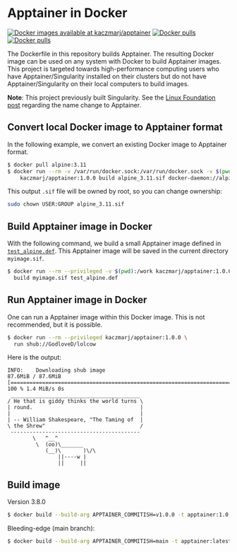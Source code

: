 # Apptainer in Docker

[![Docker images available at kaczmarj/apptainer](https://img.shields.io/badge/DockerHub-kaczmarj/apptainer-blue)](https://hub.docker.com/r/kaczmarj/apptainer)
[![Docker pulls](https://img.shields.io/docker/pulls/kaczmarj/apptainer)](https://hub.docker.com/r/kaczmarj/apptainer)
[![Docker pulls](https://img.shields.io/docker/pulls/kaczmarj/singularity)](https://hub.docker.com/r/kaczmarj/singularity)

The Dockerfile in this repository builds Apptainer. The resulting Docker image can be used on any system with Docker to build Apptainer images. This project is targeted towards high-performance computing users who have Apptainer/Singularity installed on their clusters but do not have Apptainer/Singularity on their local computers to build images.

**Note**: This project previously built Singularity.
See the [Linux Foundation post](https://www.linuxfoundation.org/press-release/new-linux-foundation-project-accelerates-collaboration-on-container-systems-between-enterprise-and-high-performance-computing-environments/) regarding the name change to Apptainer.

## Convert local Docker image to Apptainer format

In the following example, we convert an existing Docker image to Apptainer format.

```bash
$ docker pull alpine:3.11
$ docker run --rm -v /var/run/docker.sock:/var/run/docker.sock -v $(pwd):/work \
    kaczmarj/apptainer:1.0.0 build alpine_3.11.sif docker-daemon://alpine:3.11
```

This output `.sif` file will be owned by root, so you can change ownership:

```bash
sudo chown USER:GROUP alpine_3.11.sif
```

## Build Apptainer image in Docker

With the following command, we build a small Apptainer image defined in [`test_alpine.def`](test_alpine.def). This Apptainer image will be saved in the current directory `myimage.sif`.

```bash
$ docker run --rm --privileged -v $(pwd):/work kaczmarj/apptainer:1.0.0 \
  build myimage.sif test_alpine.def
```

## Run Apptainer image in Docker

One can run a Apptainer image within this Docker image. This is not recommended, but it is possible.

```bash
$ docker run --rm --privileged kaczmarj/apptainer:1.0.0 \
  run shub://GodloveD/lolcow
```

Here is the output:

```
INFO:    Downloading shub image
87.6MiB / 87.6MiB [======================================================================================================================================================] 100 % 1.4 MiB/s 0s
 _________________________________________
/ He that is giddy thinks the world turns \
| round.                                  |
|                                         |
| -- William Shakespeare, "The Taming of  |
\ the Shrew"                              /
 -----------------------------------------
        \   ^__^
         \  (oo)\_______
            (__)\       )\/\
                ||----w |
                ||     ||
```

## Build image

Version 3.8.0

```bash
$ docker build --build-arg APPTAINER_COMMITISH=v1.0.0 -t apptainer:1.0.0 - < Dockerfile
```

Bleeding-edge (main branch):

```bash
$ docker build --build-arg APPTAINER_COMMITISH=main -t apptainer:latest - < Dockerfile
```
